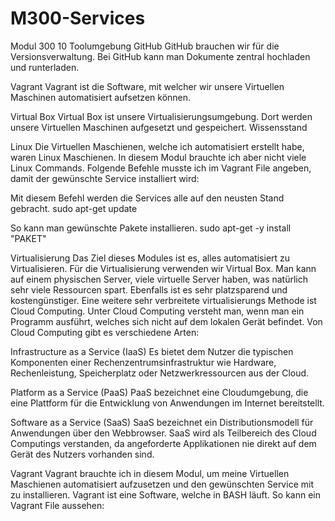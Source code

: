 # M300-Services
Modul 300
10 Toolumgebung
GitHub GitHub brauchen wir für die Versionsverwaltung. Bei GitHub kann man Dokumente zentral hochladen und runterladen.

Vagrant Vagrant ist die Software, mit welcher wir unsere Virtuellen Maschinen automatisiert aufsetzen können.

Virtual Box Virtual Box ist unsere Virtualisierungsumgebung. Dort werden unsere Virtuellen Maschinen aufgesetzt und gespeichert.
Wissensstand

Linux Die Virtuellen Maschienen, welche ich automatisiert erstellt habe, waren Linux Maschienen. In diesem Modul brauchte ich aber nicht viele Linux Commands. Folgende Befehle musste ich im Vagrant File angeben, damit der gewünschte Service installiert wird:

Mit diesem Befehl werden die Services alle auf den neusten Stand gebracht. sudo apt-get update

So kann man gewünschte Pakete installieren. sudo apt-get -y install "PAKET"

Virtualisierung Das Ziel dieses Modules ist es, alles automatisiert zu Virtualisieren. Für die Virtualisierung verwenden wir Virtual Box. Man kann auf einem physischen Server, viele virtuelle Server haben, was natürlich sehr viele Ressourcen spart. Ebenfalls ist es sehr platzsparend und kostengünstiger. Eine weitere sehr verbreitete virtualisierungs Methode ist Cloud Computing. Unter Cloud Computing versteht man, wenn man ein Programm ausführt, welches sich nicht auf dem lokalen Gerät befindet. Von Cloud Computing gibt es verschiedene Arten:

Infrastructure as a Service (IaaS) Es bietet dem Nutzer die typischen Komponenten einer Rechenzentrumsinfrastruktur wie Hardware, Rechenleistung, Speicherplatz oder Netzwerkressourcen aus der Cloud.

Platform as a Service (PaaS) PaaS bezeichnet eine Cloudumgebung, die eine Plattform für die Entwicklung von Anwendungen im Internet bereitstellt.

Software as a Service (SaaS) SaaS bezeichnet ein Distributionsmodell für Anwendungen über den Webbrowser. SaaS wird als Teilbereich des Cloud Computings verstanden, da angeforderte Applikationen nie direkt auf dem Gerät des Nutzers vorhanden sind.

Vagrant Vagrant brauchte ich in diesem Modul, um meine Virtuellen Maschienen automatisiert aufzusetzen und den gewünschten Service mit zu installieren. Vagrant ist eine Software, welche in BASH läuft. So kann ein Vagrant File aussehen:
